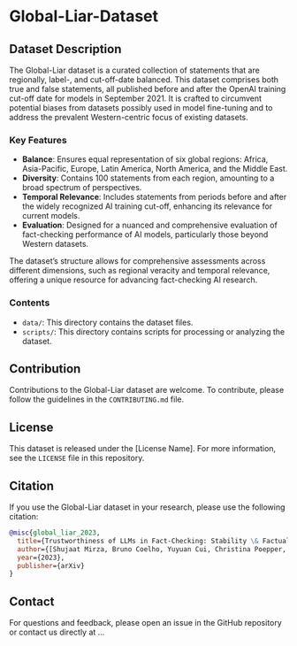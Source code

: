 # Global-Liar-Dataset

## Dataset Description
The Global-Liar dataset is a curated collection of statements that are regionally, label-, and cut-off-date balanced. This dataset comprises both true and false statements, all published before and after the OpenAI training cut-off date for models in September 2021. It is crafted to circumvent potential biases from datasets possibly used in model fine-tuning and to address the prevalent Western-centric focus of existing datasets.

### Key Features
- **Balance**: Ensures equal representation of six global regions: Africa, Asia-Pacific, Europe, Latin America, North America, and the Middle East.
- **Diversity**: Contains 100 statements from each region, amounting to a broad spectrum of perspectives.
- **Temporal Relevance**: Includes statements from periods before and after the widely recognized AI training cut-off, enhancing its relevance for current models.
- **Evaluation**: Designed for a nuanced and comprehensive evaluation of fact-checking performance of AI models, particularly those beyond Western datasets.

The dataset’s structure allows for comprehensive assessments across different dimensions, such as regional veracity and temporal relevance, offering a unique resource for advancing fact-checking AI research.

### Contents
- `data/`: This directory contains the dataset files.
- `scripts/`: This directory contains scripts for processing or analyzing the dataset.


## Contribution
Contributions to the Global-Liar dataset are welcome. To contribute, please follow the guidelines in the `CONTRIBUTING.md` file.

## License
This dataset is released under the [License Name]. For more information, see the `LICENSE` file in this repository.

## Citation
If you use the Global-Liar dataset in your research, please use the following citation:

```bibtex
@misc{global_liar_2023,
  title={Trustworthiness of LLMs in Fact-Checking: Stability \& Factuality of GPT Models over Time and Geographic Regions},
  author={[Shujaat Mirza, Bruno Coelho, Yuyuan Cui, Christina Poepper, Damon McCoy]},
  year={2023},
  publisher={arXiv}
}
```


## Contact

For questions and feedback, please open an issue in the GitHub repository or contact us directly at ...




